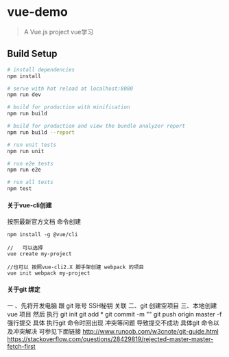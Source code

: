 # vue-demo

> A Vue.js project   vue学习

## Build Setup

``` bash
# install dependencies
npm install

# serve with hot reload at localhost:8080
npm run dev

# build for production with minification
npm run build

# build for production and view the bundle analyzer report
npm run build --report

# run unit tests
npm run unit

# run e2e tests
npm run e2e

# run all tests
npm test
```

#### 关于vue-cli创建  
按照最新官方文档  命令创建  
```
npm install -g @vue/cli

//   可以选择
vue create my-project

//也可以 按照vue-cli2.X 脚手架创建 webpack 的项目
vue init webpack my-project
```

#### 关于git 绑定
一 、先将开发电脑 跟 git  账号 SSH秘钥 关联
二、git 创建空项目
三、本地创建 vue 项目   然后  执行  git init     git add *    git commit -m ""    git push origin master -f  强行提交
具体 执行git 命令时回出现 冲突等问题 导致提交不成功 具体git 命令以及冲突解决  可参见下面链接
http://www.runoob.com/w3cnote/git-guide.html
https://stackoverflow.com/questions/28429819/rejected-master-master-fetch-first

